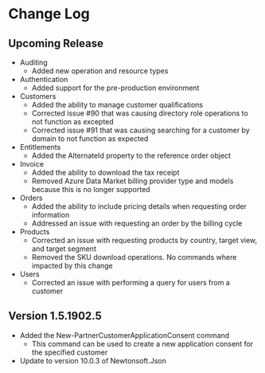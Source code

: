 <!--
    Please leave this section at the top of the change log.

    Changes for the upcoming release should go under the section titled "Upcoming Release", and should adhere to the following format:

    ## Upcoming Release
    * Overview of change #1
        - Additional information about change #1
    * Overview of change #2
        - Additional information about change #2
        - Additional information about change #2
    * Overview of change #3
    * Overview of change #4
        - Additional information about change #4

    ## YYYY.MM.DD - Version X.Y.Z (Previous Release)
    * Overview of change #1
        - Additional information about change #1
-->

# Change Log

## Upcoming Release

* Auditing
  * Added new operation and resource types
* Authentication
  * Added support for the pre-production environment
* Customers
  * Added the ability to manage customer qualifications
  * Corrected issue #90 that was causing directory role operations to not function as excepted
  * Corrected issue #91 that was causing searching for a customer by domain to not function as expected
* Entitlements
  * Added the AlternateId property to the reference order object
* Invoice
  * Added the ability to download the tax receipt
  * Removed Azure Data Market billing provider type and models because this is no longer supported
* Orders
  * Added the ability to include pricing details when requesting order information
  * Addressed an issue with requesting an order by the billing cycle
* Products
  * Corrected an issue with requesting products by country, target view, and target segment
  * Removed the SKU download operations. No commands where impacted by this change
* Users
  * Corrected an issue with performing a query for users from a customer

## Version 1.5.1902.5

* Added the New-PartnerCustomerApplicationConsent command
  * This command can be used to create a new application consent for the specified customer
* Update to version 10.0.3 of Newtonsoft.Json